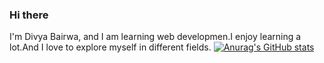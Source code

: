 ### Hi there

I'm Divya Bairwa, and I am learning web developmen.I enjoy learning a lot.And I love to explore myself in different fields.
[![Anurag's GitHub stats](https://github-readme-stats.vercel.app/api?username=anuraghazra)](https://github.com/anuraghazra/github-readme-stats)
